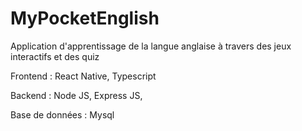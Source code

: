 # MyPocketEnglish
Application d'apprentissage de la langue anglaise à travers des jeux interactifs et des quiz


Frontend : 
React Native, Typescript


Backend : 
Node JS, Express JS,

Base de données : Mysql
